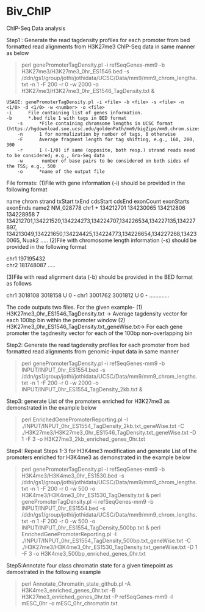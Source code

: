 # Biv_ChIP

ChIP-Seq Data analysis 

Step1 : Generate the read tagdensity profiles for each promoter from bed formatted read alignments from H3K27me3 ChIP-Seq data in same manner as below
>perl genePromoterTagDensity.pl -i refSeqGenes-mm9 -b H3K27me3/H3K27me3_0hr_ES1546.bed -s /ddn/gs1/group/jothi/jothidata/UCSC/Data/mm9/mm9_chrom_lengths.txt -n 1 -F 200 -r 0 -w 2000 -o H3K27me3/H3K27me3_0hr_ES1546_TagDensity.txt &

    USAGE: genePromoterTagDensity.pl -i <file> -b <file> -s <file> -n <1/0> -d <1/0> -w <number> -o <file>
	-i      File containing list of genes information.      
	-b      *.bed file 1 with tags in BED format
        -s      *File containing chromsome lengths in UCSC format (https://hgdownload.soe.ucsc.edu/goldenPath/mm9/bigZips/mm9.chrom.sizes)
        -n      1 for normalization by number of tags, 0 otherwise
        -F      Average fragment length for tag shifting, e.g., 160, 200, 300
        -r      1 (-1/0) if same (opposite, both resp.) strand reads need to be considered; e.g., Gro-Seq data
        -w       number of base pairs to be considered on both sides of the TSS; e.g., 500
        -o      *name of the output file
File formats: 
(1)File with gene information (-i) should be provided in the following format
   
   name    chrom   strand  txStart txEnd   cdsStart        cdsEnd  exonCount       exonStarts      exonEnds        name2
   NM_028778       chr1    +       134212701       134230065       134212806       134228958       7       134212701,134221529,134224273,134224707,134226534,134227135,134227897,  134213049,134221650,134224425,134224773,134226654,134227268,134230065,    Nuak2
   .....
(2)File with chromosome length information (-s) should be provided in the following format
   
   chr1    197195432  
   chr2    181748087
   .....
	
(3)File with read alignment data (-b) should be provided in the BED format as follows
   
   chr1    3018108 3018158 U       0       -
   chr1    3001762 3001812 U       0       -
   .............
	   
The code outputs two files. For the given example-
(1) H3K27me3_0hr_ES1546_TagDensity.txt -> Average tagdensity vector for each 100bp bin within the promoter window
(2) H3K27me3_0hr_ES1546_TagDensity.txt_geneWise.txt-> For each gene promoter the tagdnesity vector for each of the 100bp non-overlapping bin 

Step2: Generate the read tagdensity profiles for each promoter from bed formatted read alignments from genomic-input data in same manner
>perl genePromoterTagDensity.pl -i refSeqGenes-mm9 -b INPUT/INPUT_0hr_ES1554.bed -s /ddn/gs1/group/jothi/jothidata/UCSC/Data/mm9/mm9_chrom_lengths.txt -n 1 -F 200 -r 0 -w 2000 -o INPUT/INPUT_0hr_ES1554_TagDensity_2kb.txt &

Step3: generate List of the promoters enriched for H3K27me3 as demonstrated in the example below 
>perl EnrichedGenePromoterReporting.pl -I ./INPUT/INPUT_0hr_ES1554_TagDensity_2kb.txt_geneWise.txt -C ./H3K27me3/H3K27me3_0hr_ES1546_TagDensity.txt_geneWise.txt -D 1 -F 3 -o H3K27me3_2kb_enriched_genes_0hr.txt

Step4: Repeat Steps 1-3 for H3K4me3 modification and generate List of the promoters enriched for H3K4me3 as demonstrated in the example below 
>perl genePromoterTagDensity.pl -i refSeqGenes-mm9 -b H3K4me3/H3K4me3_0hr_ES1530.bed -s /ddn/gs1/group/jothi/jothidata/UCSC/Data/mm9/mm9_chrom_lengths.txt -n 1 -F 200 -r 0 -w 500 -o H3K4me3/H3K4me3_0hr_ES1530_TagDensity.txt &
>perl genePromoterTagDensity.pl -i refSeqGenes-mm9 -b INPUT/INPUT_0hr_ES1554.bed -s /ddn/gs1/group/jothi/jothidata/UCSC/Data/mm9/mm9_chrom_lengths.txt -n 1 -F 200 -r 0 -w 500 -o INPUT/INPUT_0hr_ES1554_TagDensity_500bp.txt &
>perl EnrichedGenePromoterReporting.pl -I ./INPUT/INPUT_0hr_ES1554_TagDensity_500bp.txt_geneWise.txt -C ./H3K27me3/H3K4me3_0hr_ES1530_TagDensity.txt_geneWise.txt -D 1 -F 3 -o H3K4me3_500bp_enriched_genes_0hr.txt

Step5:Annotate four class chromatin state for a given timepoint as demostrated in the following example
>perl Annotate_Chromatin_state_github.pl -A H3K4me3_enriched_genes_0hr.txt -B H3K27me3_enriched_genes_0hr.txt -P refSeqGenes-mm9 -l mESC_0hr -o mESC_0hr_chromatin.txt

